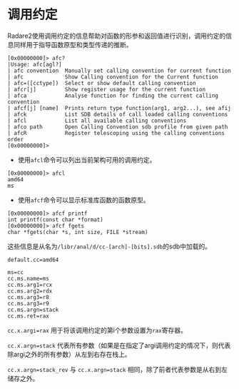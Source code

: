 # 调用约定

Radare2使用调用约定的信息帮助对函数的形参和返回值进行识别，调用约定的信息同样用于指导函数原型和类型传递的推断。

```
[0x00000000]> afc?
|Usage: afc[agl?]
| afc convention  Manually set calling convention for current function
| afc             Show Calling convention for the Current function
| afc=([cctype])  Select or show default calling convention
| afcr[j]         Show register usage for the current function
| afca            Analyse function for finding the current calling convention
| afcf[j] [name]  Prints return type function(arg1, arg2...), see afij
| afck            List SDB details of call loaded calling conventions
| afcl            List all available calling conventions
| afco path       Open Calling Convention sdb profile from given path
| afcR            Register telescoping using the calling conventions order
[0x00000000]>
```

* 使用`afcl`命令可以列出当前架构可用的调用约定。

```
[0x00000000]> afcl
amd64
ms
```
* 使用`afcf`命令可以显示标准库函数的函数原型。

```
[0x00000000]> afcf printf
int printf(const char *format)
[0x00000000]> afcf fgets
char *fgets(char *s, int size, FILE *stream)
```

这些信息是从名为`/libr/anal/d/cc-[arch]-[bits].sdb`的sdb中加载的。

```
default.cc=amd64

ms=cc
cc.ms.name=ms
cc.ms.arg1=rcx
cc.ms.arg2=rdx
cc.ms.arg3=r8
cc.ms.arg3=r9
cc.ms.argn=stack
cc.ms.ret=rax
```

`cc.x.argi=rax` 用于将该调用约定的第i个参数设置为`rax`寄存器。

`cc.x.argn=stack` 代表所有参数（如果是在指定了argi调用约定的情况下，则代表除argi之外的所有参数）从左到右存在栈上。

`cc.x.argn=stack_rev` 与 `cc.x.argn=stack` 相同，除了前者代表参数是从右到左储存之外。